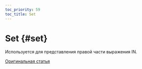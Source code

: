 ```yaml
---
toc_priority: 59
toc_title: Set
---
```


# Set {#set}

Используется для представления правой части выражения IN.

[Оригинальная статья](https://clickhouse.tech/docs/ru/data_types/special_data_types/set/) <!--hide-->
